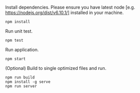 
Install dependencies. Please ensure you have latest node [e.g. https://nodejs.org/dist/v6.10.1/] installed in your machine.

```
npm install
```

Run unit test.

```
npm test
```

Run application.

```
npm start
```

(Optional) Build to single optimized files and run.

```
npm run build
npm install -g serve
npm run server
